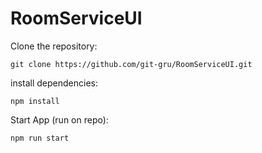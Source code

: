 RoomServiceUI
========================================

Clone the repository:
```
git clone https://github.com/git-gru/RoomServiceUI.git
```

install dependencies:
```
npm install
```

Start App (run on repo):
```
npm run start
```
